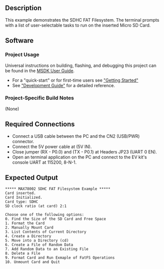 ## Description

This example demonstrates the SDHC FAT Filesystem. The terminal prompts with a list of user-selectable tasks to run on the inserted Micro SD Card.

## Software

### Project Usage

Universal instructions on building, flashing, and debugging this project can be found in the [MSDK User Guide](https://analog-devices-msdk.github.io/msdk/USERGUIDE/).

- For a "quick-start" or for first-time users see ["Getting Started"](https://analog-devices-msdk.github.io/msdk/USERGUIDE/#getting-started)
- See ["Development Guide"](https://analog-devices-msdk.github.io/msdk/USERGUIDE/#development-guide) for a detailed reference.

### Project-Specific Build Notes

(None)

## Required Connections

-   Connect a USB cable between the PC and the CN2 (USB/PWR) connector.
-   Connect the 5V power cable at (5V IN).
-   Close jumper (RX - P0.0) and (TX - P0.1) at Headers JP23 (UART 0 EN).
-   Open an terminal application on the PC and connect to the EV kit's console UART at 115200, 8-N-1.

## Expected Output

```
***** MAX78002 SDHC FAT Filesystem Example *****
Card inserted.
Card Initialized.
Card type: SDHC
SD clock ratio (at card) 2:1

Choose one of the following options:
0. Find the Size of the SD Card and Free Space
1. Format the Card
2. Manually Mount Card
3. List Contents of Current Directory
4. Create a Directory
5. Move into a Directory (cd)
6. Create a File of Random Data
7. Add Random Data to an Existing File
8. Delete a File
9. Format Card and Run Exmaple of FatFS Operations
10. Unmount Card and Quit

```

